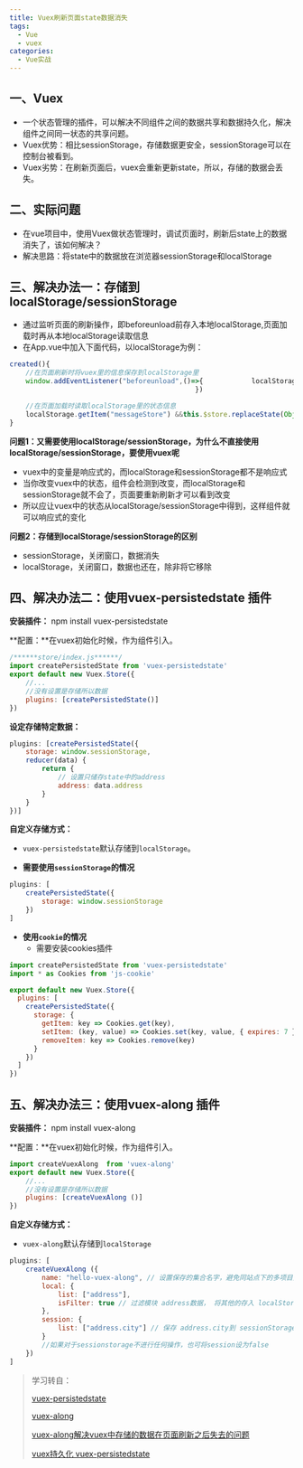 ```yaml
---
title: Vuex刷新页面state数据消失
tags:
  - Vue
  - vuex
categories:
  - Vue实战
---
```




## 一、Vuex

- 一个状态管理的插件，可以解决不同组件之间的数据共享和数据持久化，解决组件之间同一状态的共享问题。
- Vuex优势：相比sessionStorage，存储数据更安全，sessionStorage可以在控制台被看到。
- Vuex劣势：在刷新页面后，vuex会重新更新state，所以，存储的数据会丢失。

## 二、实际问题

- 在vue项目中，使用Vuex做状态管理时，调试页面时，刷新后state上的数据消失了，该如何解决？
- 解决思路：将state中的数据放在浏览器sessionStorage和localStorage

## 三、解决办法一：存储到localStorage/sessionStorage

- 通过监听页面的刷新操作，即beforeunload前存入本地localStorage,页面加载时再从本地localStorage读取信息
- 在App.vue中加入下面代码，以localStorage为例：

```js
created(){
    //在页面刷新时将vuex里的信息保存到localStorage里
    window.addEventListener("beforeunload",()=>{    		localStorage.setItem("messageStore",JSON.stringify(this.$store.state))
                                              })

    //在页面加载时读取localStorage里的状态信息
    localStorage.getItem("messageStore") &&this.$store.replaceState(Object.assign(this.$store.state,JSON.parse(localStorage.getItem("messageStore"))));
}
```

**问题1：又需要使用localStorage/sessionStorage，为什么不直接使用localStorage/sessionStorage，要使用vuex呢**

+ vuex中的变量是响应式的，而localStorage和sessionStorage都不是响应式
+ 当你改变vuex中的状态，组件会检测到改变，而localStorage和sessionStorage就不会了，页面要重新刷新才可以看到改变
+ 所以应让vuex中的状态从localStorage/sessionStorage中得到，这样组件就可以响应式的变化

**问题2：存储到localStorage/sessionStorage的区别**

+ sessionStorage，关闭窗口，数据消失
+ localStorage，关闭窗口，数据也还在，除非将它移除

## 四、解决办法二：使用vuex-persistedstate 插件

**安装插件：** npm install vuex-persistedstate

**配置：**在vuex初始化时候，作为组件引入。

```js
/******store/index.js******/
import createPersistedState from 'vuex-persistedstate'
export default new Vuex.Store({
    //...
    //没有设置是存储所以数据
    plugins: [createPersistedState()]
})
```

**设定存储特定数据：**

```js
plugins: [createPersistedState({
    storage: window.sessionStorage,
    reducer(data) {
        return {
            // 设置只储存state中的address
            address: data.address
        }
    }
})]
```

**自定义存储方式：**

+ `vuex-persistedstate`默认存储到`localStorage`。

+ **需要使用`sessionStorage`的情况**

```javascript
plugins: [
    createPersistedState({ 
        storage: window.sessionStorage 
    })
]
```

+ **使用`cookie`的情况**
  + 需要安装cookies插件

```javascript
import createPersistedState from 'vuex-persistedstate'
import * as Cookies from 'js-cookie'

export default new Vuex.Store({
  plugins: [
    createPersistedState({
      storage: {
        getItem: key => Cookies.get(key),
        setItem: (key, value) => Cookies.set(key, value, { expires: 7 }),
        removeItem: key => Cookies.remove(key)
      }
    })
  ]
})
```

## 五、解决办法三：使用vuex-along 插件

**安装插件：** npm install vuex-along 

**配置：**在vuex初始化时候，作为组件引入。

```js
import createVuexAlong  from 'vuex-along'
export default new Vuex.Store({
    //...
    //没有设置是存储所以数据
	plugins: [createVuexAlong ()]
})

```

**自定义存储方式：**

+ `vuex-along`默认存储到`localStorage`

```js
plugins: [
    createVuexAlong ({
        name: "hello-vuex-along", // 设置保存的集合名字，避免同站点下的多项目数据冲突
        local: {
            list: ["address"],
            isFilter: true // 过滤模块 address数据， 将其他的存入 localStorage
        },
        session: {
            list: ["address.city"] // 保存 address.city到 sessionStorage
        }
        //如果对于sessionstorage不进行任何操作，也可将session设为false
    })
]
```





> 学习转自：
>
> [vuex-persistedstate](https://www.npmjs.com/package/vuex-persistedstate)
>
> [vuex-along](https://www.npmjs.com/package/vuex-along) 
>
> [vuex-along解决vuex中存储的数据在页面刷新之后失去的问题](https://blog.csdn.net/weixin_45977625/article/details/108836697)
>
> [vuex持久化 vuex-persistedstate](https://www.jianshu.com/p/c22861ec5f21)

 